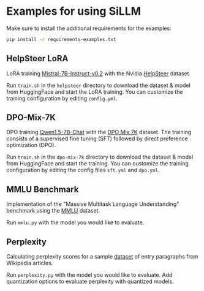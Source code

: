# Examples for using SiLLM

Make sure to install the additional requirements for the examples:
``` sh
pip install -r requirements-examples.txt
```

## HelpSteer LoRA
LoRA training [Mistral-7B-Instruct-v0.2](https://huggingface.co/mistralai/Mistral-7B-Instruct-v0.2) with the Nvidia [HelpSteer](https://huggingface.co/datasets/nvidia/HelpSteer) dataset.

Run `train.sh` in the `helpsteer` directory to download the dataset & model from HuggingFace and start the LoRA training. You can customize the training configuration by editing `config.yml`.

## DPO-Mix-7K
DPO training [Qwen1.5-7B-Chat](https://huggingface.co/Qwen/Qwen1.5-7B-Chat) with the [DPO Mix 7K](https://huggingface.co/datasets/argilla/dpo-mix-7k) dataset. The training consists of a supervised fine tuning (SFT) followed by direct preference optimization (DPO).

Run `train.sh` in the `dpo-mix-7k` directory to download the dataset & model from HuggingFace and start the training. You can customize the training configuration by editing the config files `sft.yml` and `dpo.yml`.

## MMLU Benchmark
Implementation of the "Massive Multitask Language Understanding" benchmark using the [MMLU](https://huggingface.co/datasets/cais/mmlu) dataset.

Run `mmlu.py` with the model you would like to evaluate.

## Perplexity
Calculating perplexity scores for a sample [dataset](https://huggingface.co/datasets/Cohere/wikipedia-2023-11-embed-multilingual-v3) of entry paragraphs from Wikipedia articles.

Run `perplexity.py` with the model you would like to evaluate. Add quantization options to evaluate perplexity with quantized models.